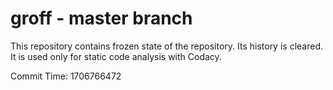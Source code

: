 # groff - master branch

This repository contains frozen state of the repository.
Its history is cleared. It is used only for static code
analysis with Codacy.

Commit Time: 1706766472